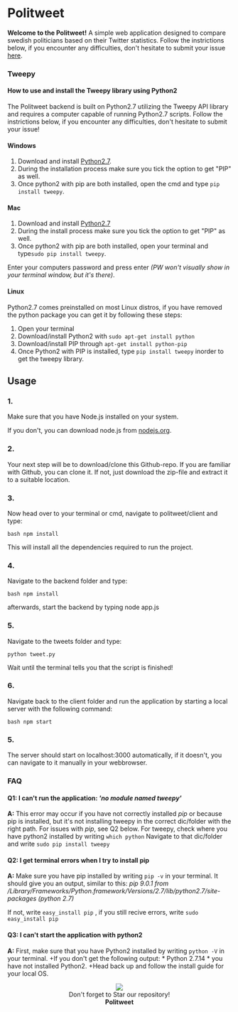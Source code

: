 # Politweet

**Welcome to the Politweet!** A simple web application designed to compare swedish politicians based on their Twitter statistics. Follow the instrictions below, if you encounter any difficulties, don't hesitate to submit your issue [here](https://github.com/femosc2/politweet/issues).

### Tweepy

#### How to use and install the Tweepy library using Python2

The Politweet backend is built on Python2.7 utilizing the Tweepy API library and requires a computer capable of running Python2.7 scripts. Follow the instrictions below, if you encounter any difficulties, don't hesitate to submit your issue!

#### Windows

1. Download and install [Python2.7](https://www.python.org/downloads/release/python-2714/).
2. During the installation process make sure you tick the option to get "PIP" as well.
3. Once python2 with pip are both installed, open the cmd and type ```pip install tweepy```.

#### Mac

1. Download and install [Python2.7](https://www.python.org/downloads/release/python-2714/)
1. During the install process make sure you tick the option to get "PIP" as well.
2. Once python2 with pip are both installed, open your terminal and type```sudo pip install tweepy```.

Enter your computers password and press enter *(PW won't visually show in your terminal window, but it's there)*.

#### Linux

Python2.7 comes preinstalled on most Linux distros, if you have removed the python package you can get it by following these steps:

1. Open your terminal
2. Download/install Python2 with ```sudo apt-get install python```
3. Download/install PIP through ```apt-get install python-pip```
4. Once Python2 with PIP is installed, type ```pip install tweepy``` inorder to get the tweepy library.

## Usage

### 1.

Make sure that you have Node.js installed on your system.

If you don't, you can download node.js from [nodejs.org](https://nodejs.org/en/).

### 2.

Your next step will be to download/clone this Github-repo. If you are familiar with Github, you can clone it. If not, just download the zip-file and extract it to a suitable location.

### 3.

Now head over to your terminal or cmd, navigate to politweet/client and type:

```bash npm install```

This will install all the dependencies required to run the project.

### 4.

Navigate to the backend folder and type:

```bash npm install```

afterwards, start the backend by typing node app.js

### 5. 
Navigate to the tweets folder and type:

```python tweet.py```

Wait until the terminal tells you that the script is finished!

### 6.

Navigate back to the client folder and run the application by starting a local server with the following command:

```bash npm start```

### 5.

The server should start on localhost:3000 automatically, if it doesn't, you can navigate to it manually in your webbrowser.





### FAQ

#### Q1: I can't run the application: *'no module named tweepy'*

**A:**  This error may occur if you have not correctly installed *pip* or because pip is installed, but it's not installing tweepy in the correct dic/folder with the right path. For issues with *pip*, see Q2 below. For tweepy, check where you have python2 installed by writing ```which python``` Navigate to that dic/folder and write ```sudo pip install tweepy```

#### Q2: I get terminal errors when I try to install pip

**A:**  Make sure you have pip installed by writing ```pip -v``` in your terminal. It should give you an output, similar to this: *pip 9.0.1 from /Library/Frameworks/Python.framework/Versions/2.7/lib/python2.7/site-packages (python 2.7)*

If not, write ```easy_install pip``` , if you still recive errors, write ```sudo easy_install pip```

#### Q3: I can't start the application with python2

**A:** First, make sure that you have Python2 installed by writing ```python -V``` in your terminal.
+If you don't get the following output: * Python 2.7.14 * you have not installed Python2.
+Head back up and follow the install guide for your local OS.

<p align="center">
  <img src="https://thumbs.gfycat.com/HorribleNeglectedGrassspider-size_restricted.gif"><br>
    Don't forget to Star our repository! <br>
    <strong>Politweet</strong>
</p>
